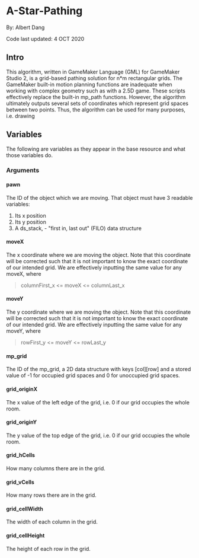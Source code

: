 # A-Star-Pathing
By: Albert Dang

Code last updated: 4 OCT 2020

## Intro
This algorithm, written in GameMaker Language (GML) for GameMaker Studio 2, is a grid-based pathing solution for n*m rectangular grids. 
The GameMaker built-in motion planning functions are inadequate when working with complex geometry such as with a 2.5D game.
These scripts effectively replace the built-in mp_path functions. 
However, the algorithm ultimately outputs several sets of coordinates which represent grid spaces between two points.
Thus, the algorithm can be used for many purposes, i.e. drawing

## Variables
The following are variables as they appear in the base resource and what those variables do.

### Arguments

#### pawn
The ID of the object which we are moving. That object must have 3 readable variables:
1. Its x position
2. Its y position
3. A ds_stack, - "first in, last out" (FILO) data structure

#### moveX
The x coordinate where we are moving the object.
Note that this coordinate will be corrected such that it is not important to know the exact coordinate of our intended grid.
We are effectively inputting the same value for any moveX, where
>columnFirst_x <= moveX <= columnLast_x

#### moveY
The y coordinate where we are moving the object.
Note that this coordinate will be corrected such that it is not important to know the exact coordinate of our intended grid.
We are effectively inputting the same value for any moveY, where
>rowFirst_y <= moveY <= rowLast_y

#### mp_grid
The ID of the mp_grid, a 2D data structure with keys [col][row] and a stored value of -1 for occupied grid spaces and 0 for unoccupied grid spaces.

#### grid_originX
The x value of the left edge of the grid,
i.e. 0 if our grid occupies the whole room.

#### grid_originY
The y value of the top edge of the grid,
i.e. 0 if our grid occupies the whole room.

#### grid_hCells
How many columns there are in the grid.

#### grid_vCells
How many rows there are in the grid.

#### grid_cellWidth
The width of each column in the grid.

#### grid_cellHeight
The height of each row in the grid.
